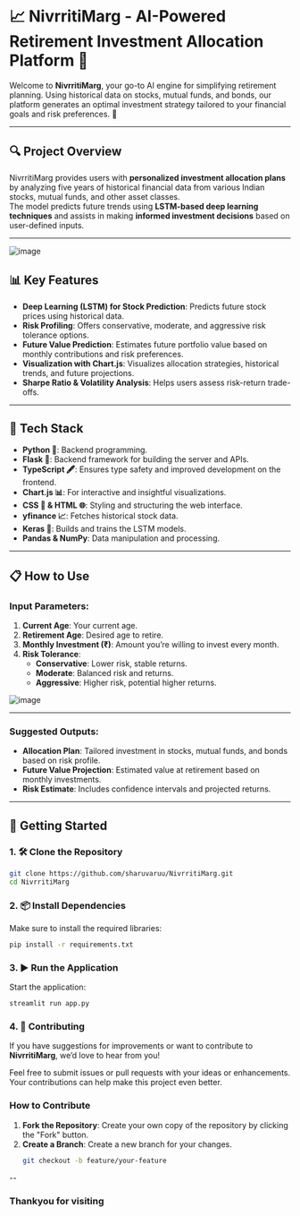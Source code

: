 # 📈 NivrritiMarg - AI-Powered Retirement Investment Allocation Platform 🚀

Welcome to **NivrritiMarg**, your go-to AI engine for simplifying retirement planning. Using historical data on stocks, mutual funds, and bonds, our platform generates an optimal investment strategy tailored to your financial goals and risk preferences. 🌟

---

## 🔍 Project Overview  
NivrritiMarg provides users with **personalized investment allocation plans** by analyzing five years of historical financial data from various Indian stocks, mutual funds, and other asset classes.  
The model predicts future trends using **LSTM-based deep learning techniques** and assists in making **informed investment decisions** based on user-defined inputs.  

---
![image](https://github.com/user-attachments/assets/dd7b48ee-f090-4706-a584-1b3482f037a2)

## 📊 Key Features  

- **Deep Learning (LSTM) for Stock Prediction**: Predicts future stock prices using historical data.  
- **Risk Profiling**: Offers conservative, moderate, and aggressive risk tolerance options.  
- **Future Value Prediction**: Estimates future portfolio value based on monthly contributions and risk preferences.  
- **Visualization with Chart.js**: Visualizes allocation strategies, historical trends, and future projections.  
- **Sharpe Ratio & Volatility Analysis**: Helps users assess risk-return trade-offs.  

---

## 🧰 Tech Stack  

- **Python 🐍**: Backend programming.  
- **Flask 🧩**: Backend framework for building the server and APIs.  
- **TypeScript 🖋️**: Ensures type safety and improved development on the frontend.  
- **Chart.js 📊**: For interactive and insightful visualizations.  
- **CSS 🎨 & HTML 🌐**: Styling and structuring the web interface.  
- **yfinance 📈**: Fetches historical stock data.  
- **Keras 🧠**: Builds and trains the LSTM models.  
- **Pandas & NumPy**: Data manipulation and processing.  

---

## 📋 How to Use  

### Input Parameters:  
1. **Current Age**: Your current age.  
2. **Retirement Age**: Desired age to retire.  
3. **Monthly Investment (₹)**: Amount you’re willing to invest every month.  
4. **Risk Tolerance**:  
   - **Conservative**: Lower risk, stable returns.  
   - **Moderate**: Balanced risk and returns.  
   - **Aggressive**: Higher risk, potential higher returns.
  
![image](https://github.com/user-attachments/assets/6e9fa9e2-232e-4b93-9f9c-cfcd2c94a945)


---

### Suggested Outputs:  

- **Allocation Plan**: Tailored investment in stocks, mutual funds, and bonds based on risk profile.  
- **Future Value Projection**: Estimated value at retirement based on monthly investments.  
- **Risk Estimate**: Includes confidence intervals and projected returns.  

---

## 🚀 **Getting Started**

### 1. 🛠️ **Clone the Repository**

```bash
git clone https://github.com/sharuvaruu/NivrritiMarg.git
cd NivrritiMarg
```

### 2. 📦 **Install Dependencies**

Make sure to install the required libraries:

```bash
pip install -r requirements.txt
```

### 3. ▶️ **Run the Application**

Start the application:

```bash
streamlit run app.py

```
### 4. 🤝 **Contributing**

If you have suggestions for improvements or want to contribute to **NivrritiMarg**, we’d love to hear from you! 

Feel free to submit issues or pull requests with your ideas or enhancements. Your contributions can help make this project even better.

### How to Contribute

1. **Fork the Repository**: Create your own copy of the repository by clicking the "Fork" button.
2. **Create a Branch**: Create a new branch for your changes.
   ```bash
   git checkout -b feature/your-feature
   ```

--
### Thankyou for visiting



